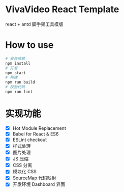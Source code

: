 # VivaVideo React Template

react + antd 脚手架工具模版

# How to use

```bash
# 安装依赖
npm install
# 开发
npm start
# 构建
npm run build
# 校验代码
npm run lint
```

# 实现功能

- [x] Hot Module Replacement
- [x] Babel for React & ES6
- [x] ESLint checkout
- [x] 样式处理
- [x] 图片处理
- [x] JS 压缩
- [x] CSS 分离
- [x] 模块化 CSS
- [x] SourceMap 代码映射
- [x] 开发环境 Dashboard 界面
